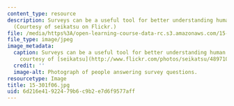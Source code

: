 ```yaml
---
content_type: resource
description: Surveys can be a useful tool for better understanding human behavior.
  (Courtesy of seikatsu on Flickr.)
file: /media/https%3A/open-learning-course-data-rc.s3.amazonaws.com/15-301-managerial-psychology-fall-2006/6d216e41922479b6c9b2e7d6f9577aff_15-301f06.jpg
file_type: image/jpeg
image_metadata:
  caption: Surveys can be a useful tool for better understanding human behavior. (Image
    courtesy of [seikatsu](http://www.flickr.com/photos/seikatsu/489710558/) on Flickr.)
  credit: ''
  image-alt: Photograph of people answering survey questions.
resourcetype: Image
title: 15-301f06.jpg
uid: 6d216e41-9224-79b6-c9b2-e7d6f9577aff
---
```

